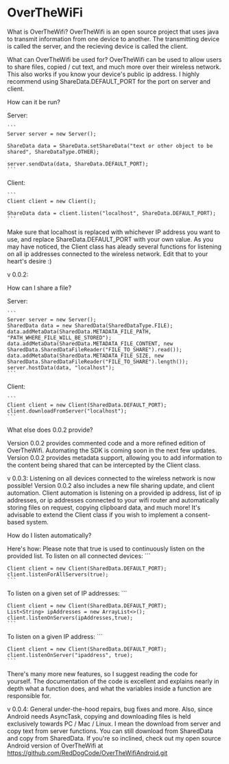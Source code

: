 # OverTheWiFi

What is OverTheWifi?
OverTheWifi is an open source project that uses java to transmit 
information from one device to another. The transmitting device is called 
the server, and the recieving device is called the client.

What can OverTheWifi be used for?
OverTheWifi can be used to allow users to share files, copied / cut text, 
and much more over their wireless network. This also works if you know your 
device's public ip address. I highly recommend using ShareData.DEFAULT_PORT 
for the port on server and client.

How can it be run?

Server:

	```
	Server server = new Server();
	
	ShareData data = ShareData.setShareData("text or other object to be shared", ShareDataType.OTHER);
	
	server.sendData(data, ShareData.DEFAULT_PORT);
	```


Client:

	```
	Client client = new Client();
	
	ShareData data = client.listen("localhost", ShareData.DEFAULT_PORT);
	```

Make sure that localhost is replaced with whichever IP address you want to 
use, and replace ShareData.DEFAULT_PORT with your own value. As you may 
have noticed, the Client class has aleady several functions 
for listening on all ip addresses connected to the wireless network. Edit 
that to your heart's desire :)


v 0.0.2:

How can I share a file?

Server:

	```
	Server server = new Server();
	SharedData data = new SharedData(SharedDataType.FILE);
	data.addMetaData(SharedData.METADATA_FILE_PATH, "PATH_WHERE_FILE_WILL_BE_STORED");
	data.addMetaData(SharedData.METADATA_FILE_CONTENT, new SharedData.SharedDataFileReader("FILE_TO_SHARE").read());
	data.addMetaData(SharedData.METADATA_FILE_SIZE, new SharedData.SharedDataFileReader("FILE_TO_SHARE").length());
	server.hostData(data, "localhost");
	```

Client:

	```
	Client client = new Client(SharedData.DEFAULT_PORT);
	client.downloadFromServer("localhost");
	```
What else does 0.0.2 provide?

  Version 0.0.2 provides commented code and a more refined edition of 
OverTheWifi. Automating the SDK is coming soon in the next few updates. 
Version 0.0.2 provides metadata support, allowing you to add information to 
the content being shared that can be intercepted by the Client class.


v 0.0.3:
Listening on all devices connected to the wireless network is now possible! Version 0.0.2 also includes a new file sharing update, and client automation. Client automation is listening on a provided ip address, list of ip addresses, or ip addresses connected to your wifi router and automatically storing files on request, copying clipboard data, and much more! It's advisable to extend the Client class if you wish to implement a consent-based system.

How do I listen automatically?

Here's how:
Please note that true is used to continuously listen on the provided list.
To listen on all connected devices:
	```

	Client client = new Client(SharedData.DEFAULT_PORT);
	client.listenForAllServers(true);
	```
To listen on a given set of IP addresses:
	```
	
	Client client = new Client(SharedData.DEFAULT_PORT);
	List<String> ipAddresses = new ArrayList<>();
	client.listenOnServers(ipAddresses,true);
	```
To listen on a given IP address:
	```
	
	Client client = new Client(SharedData.DEFAULT_PORT);
	client.listenOnServer("ipaddress", true);
	```
	
There's many more new features, so I suggest reading the code for yourself. The documentation of the code is excellent and explains nearly in depth what a function does, and what the variables inside a function are responsible for.

v 0.0.4:
General under-the-hood repairs, bug fixes and more. Also, since Android needs AsyncTask, copying and downloading files is held exclusively towards PC / Mac / 
Linux. I mean the download from server and copy text from server functions. You can still download from SharedData and copy from SharedData. If you're so 
inclined, check out my open source Android version of OverTheWifi at https://github.com/RedDogCode/OverTheWifiAndroid.git
